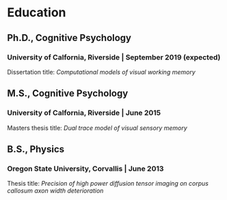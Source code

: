 # Education

## Ph.D., Cognitive Psychology
### University of Calfornia, Riverside | September 2019 (expected)
Dissertation title: *Computational models of visual working memory*

## M.S., Cognitive Psychology
### University of Calfornia, Riverside | June 2015
Masters thesis title: *Dual trace model of visual sensory memory*

## B.S., Physics
### Oregon State University, Corvallis | June 2013
Thesis title: *Precision of high power diffusion tensor imaging on corpus callosum axon width deterioration*
